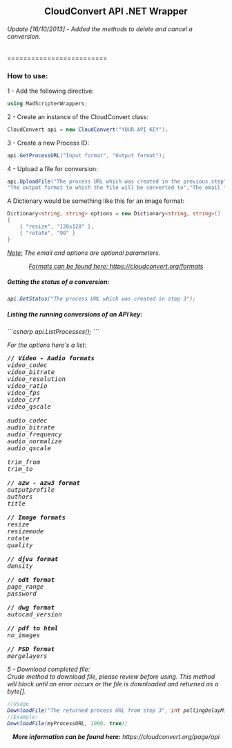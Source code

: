 <div align="center"><h2>CloudConvert API .NET Wrapper</h2></div>

<h6>Update [16/10/2013] - Added the methods to delete and cancel a conversion.</h6>
=========================
<h3><b>How to use:</b></h3>

1 - Add the following directive:<br>
```csharp
using MadScripterWrappers;
```

2 - Create an instance of the CloudConvert class:<br>
```csharp
CloudConvert api = new CloudConvert("YOUR API KEY");
```
3 - Create a new Process ID:<br>
```csharp
api.GetProcessURL("Input format", "Output format");
```
4 - Upload a file for conversion:<br>
```csharp
api.UploadFile("The process URL which was created in the previous step","Path to the file you want to upload",
"The output format to which the file will be converted to","The email that will be notified once the conversion is done","A Dictionary of options which are format specific");
```

A Dictionary would be something like this for an image format:
```csharp
Dictionary<string, string> options = new Dictionary<string, string>()
{
	{ "resize", "128x128" },
	{ "rotate", "90" }
}
```

<i><u>Note:</u> The email and options are optional parameters.<i> 

<div align="center"><u>Formats can be found here: https://cloudconvert.org/formats</u></div>
<h5>Getting the status of a conversion:</h5>

```csharp
api.GetStatus("The process URL which was created in step 3");
```

<h5>Listing the running conversions of an API key:</h5>
```csharp
api.ListProcesses();
```

For the options here's a list:
<pre>
<b>// Video - Audio formats</b>
video_codec
video_bitrate
video_resolution
video_ratio
video_fps
video_crf
video_qscale
		
audio_codec
audio_bitrate
audio_frequency
audio_normalize
audio_qscale
		
trim_from
trim_to

<b>// azw - azw3 format</b>
outputprofile
authors
title

<b>// Image formats</b>		
resize
resizemode
rotate
quality

<b>// djvu format</b>
density

<b>// odt format</b>	
page_range
password

<b>// dwg format</b>		
autocad_version

<b>// pdf to html</b>	
no_images

<b>// PSD format</b>	
mergelayers
</pre>

5 - Download completed file:<br>
Crude method to download file, please review before using. This method will block until an error occurs or the file is downloaded and returned as a byte[].<br>
```csharp
//Usage
DownloadFile("The returned process URL from step 3", int pollingDelayMilliseconds, bool deleteAfterConvert);
//Example:
DownloadFile(myProcessURL, 1000, true);
```

<div align="center"><i><b>More information can be found here:</b></i> https://cloudconvert.org/page/api</div>
